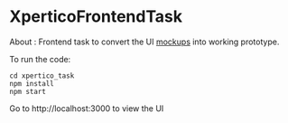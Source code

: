 # XperticoFrontendTask
About : Frontend task to convert the UI [mockups](https://www.figma.com/file/ZDqgOF455Ah0mptbllAMEA/UrMeet--Frontend-Intern-Task?node-id=0%3A1) into working prototype.

To run the code:
```
cd xpertico_task
npm install
npm start
```

Go to http://localhost:3000 to view the UI

